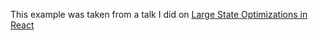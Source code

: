 This example was taken from a talk I did on [Large State Optimizations in React](https://github.com/brookslybrand/react-large-state-optimization)
